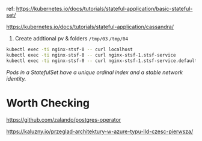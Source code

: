 ref:
https://kubernetes.io/docs/tutorials/stateful-application/basic-stateful-set/

https://kubernetes.io/docs/tutorials/stateful-application/cassandra/

1. Create addtional pv & folders `/tmp/03` `/tmp/04`
```sh
kubectl exec -ti nginx-stsf-0 -- curl localhost
kubectl exec -ti nginx-stsf-0 -- curl nginx-stsf-1.stsf-service
kubectl exec -ti nginx-stsf-0 -- curl nginx-stsf-1.stsf-service.default.svc.cluster.local
```
*Pods in a StatefulSet have a unique ordinal index and a stable network identity.*

# Worth Checking
https://github.com/zalando/postgres-operator

https://kaluzny.io/przeglad-architektury-w-azure-typu-lld-czesc-pierwsza/
